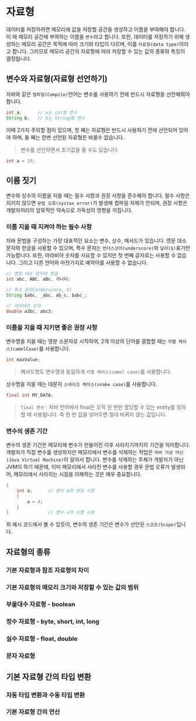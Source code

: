 # 자료형

데이터를 저장하려면 메모리에 값을 저장할 공간을 생성하고 이름을 부여해야 합니다.
이 때 메모리 공간에 부여하는 이름을 `변수`라고 합니다.
또한, 데이터를 저장하기 위해 생성하는 메모리 공간은 목적에 따라 크기와 타입이 다르며, 이를 `자료형(data type)`이라고 합니다.  그러므로 메모리 공간의 자료형에 따라 저장할 수 있는 값의 종류와 특징이 결정됩니다.

## 변수와 자료형(자료형 선언하기)

자바와 같은 `컴파일(Compile)`언어는 변수를 사용하기 전에 반드시 자료형을 선언해줘야 합니다.

```Java
int a;      // a는 int형 변수
String b;   // b는 String형 변수
```

이때 2가지 주의할 점이 있으며, 첫 째는 자료형은 반드시 사용하기 전에 선언되어 있어야 하며, 둘 째는 한번 선언된 자료형은 바꿀수 없습니다.

> 변수를 선언하면서 초기값을 줄 수도 있습니다.
```Java
int a = 10;
```

## 이름 짓기

변수와 상수의 이름을 지을 때는 필수 사항과 권장 사항을 준수해야 합니다.
필수 사항은 지키지 않으면 `문법 오류(systax error)`가 발생해 컴파일 자체가 안되며, 권장 사항은 개발자끼리의 암묵적인 약속으로 가독성의 영향을 끼칩니다.

### 이름 지을 때 지켜야 하는 필수 사항

자바 문법을 구성하는 가장 대표적인 요소는 변수, 상수, 메서드가 있습니다.
영문 대소 문자와 한글을 사용할 수 있으며, 특수 문자는 `언더스코어(underscore)`와 `달러($)`표기만 가능합니다.  또한, 아라비아 숫자를 사요할 수 있지만 첫 번째 글자로는 사용할 수 없습니다.
그리고 다른 언어와 마찬가지로 예약어를 사용할 수 없습니다.

```Java
// 영문 대소 문자와 한글
int abc, ABC, aBc, 가나다;

// 특수 문자(underscore, $)
String $abc, _abc, ab_c, $abc_;

// 아라비아 숫자
double a3bc, abc3;
```

### 이름을 지을 때 지키면 좋은 권장 사항

변수명을 지을 때는 영문 소문자로 시작하여, 2개 이상의 단어를 결합할 때는 `카멜 케이스(camelCase)`를 사용합니다.

```Java
int maxValue;
```

> 메서드명도 변수명과 동일하게 `카멜 케이스(camel case)`를 사용합니다.

상수명을 지을 때는 대문자 `스네이크 케이스(snake case)`를 사용합니다.

```Java
final int MY_DATA;
```

> `final 변수` : 자바 언어에서 final은 오직 한 번만 할당할 수 있는 entity를 정의할 때 사용됩니다.  즉 한 번 값을 넣어두면 절대 바뀌지 않는 값입니다.

### 변수의 생존 기간

변수의 생존 기간은 메모리에 변수가 만들어진 이후 사라지기까지의 기간을 의미합니다.
개발자가 직접 변수를 생성하지만 메모리에서 변수를 삭제하는 작업은 `자바 가상 머신(Java Virtual Machine)`이 알아서 합니다.
변수를 삭제하는 주체가 개발자가 아닌 JVM이 하기 때문에, 이미 메모리에서 사라진 변수를 사용할 경우 문법 오류가 발생되어, 메모리에서 사라지는 시점을 이해하는 것은 매우 중요합니다.

```Java
{
    int a;      // 변수 a의 생성 시점
    {
        a = 4;
    }
}               // 변수 a의 소멸 시점
```

위 예시 코드에서 볼 수 있듯이, 변수의 생존 기간은 변수가 선언된 `스코프(Scope)`입니다.

## 자료형의 종류

### 기본 자료형과 참조 자료형의 차이

### 기본 자료형의 메모리 크기와 저장할 수 있는 값의 범위

### 부울대수 자료형 - boolean

### 정수 자료형 - byte, short, int, long

### 실수 자료형 - float, double

### 문자 자료형

## 기본 자료형 간의 타입 변환

### 자동 타입 변환과 수동 타입 변환

### 기본 자료형 간의 연산

